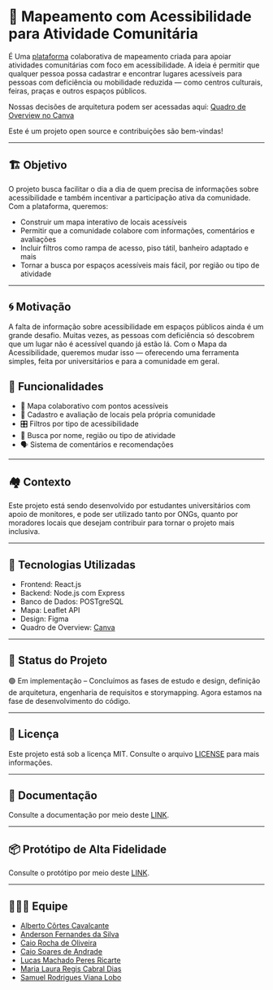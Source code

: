 # 🧭 Mapeamento com Acessibilidade para Atividade Comunitária

É Uma [plataforma](https://github.com/unb-mds/mapadaacessibilidade) colaborativa de mapeamento criada para apoiar atividades comunitárias com foco em acessibilidade. A ideia é permitir que qualquer pessoa possa cadastrar e encontrar lugares acessíveis para pessoas com deficiência ou mobilidade reduzida — como centros culturais, feiras, praças e outros espaços públicos.

Nossas decisões de arquitetura podem ser acessadas aqui: [Quadro de Overview no Canva](https://www.canva.com/design/DAGkRnxFbno/UzQqYdR57qFCH5p5HUuFVw/view)

Este é um projeto open source e contribuições são bem-vindas!

---

## 🏗️ Objetivo

O projeto busca facilitar o dia a dia de quem precisa de informações sobre acessibilidade e também incentivar a participação ativa da comunidade. Com a plataforma, queremos:
- Construir um mapa interativo de locais acessíveis  
- Permitir que a comunidade colabore com informações, comentários e avaliações  
- Incluir filtros como rampa de acesso, piso tátil, banheiro adaptado e mais  
- Tornar a busca por espaços acessíveis mais fácil, por região ou tipo de atividade  

---

## 🌀 Motivação

A falta de informação sobre acessibilidade em espaços públicos ainda é um grande desafio. Muitas vezes, as pessoas com deficiência só descobrem que um lugar não é acessível quando já estão lá. Com o Mapa da Acessibilidade, queremos mudar isso — oferecendo uma ferramenta simples, feita por universitários e para a comunidade em geral.

## 🔧 Funcionalidades

- 📍 Mapa colaborativo com pontos acessíveis  
- 📝 Cadastro e avaliação de locais pela própria comunidade  
- 🎛️ Filtros por tipo de acessibilidade  
- 📌 Busca por nome, região ou tipo de atividade  
- 🗣️ Sistema de comentários e recomendações

---

## 🏘️ Contexto

Este projeto está sendo desenvolvido por estudantes universitários com apoio de monitores, e pode ser utilizado tanto por ONGs, quanto por moradores locais que desejam contribuir para tornar o projeto mais inclusiva.

---

## 🧰 Tecnologias Utilizadas

- Frontend: React.js 
- Backend: Node.js com Express
- Banco de Dados: POSTgreSQL
- Mapa: Leaflet API
- Design: Figma
- Quadro de Overview: [Canva](https://www.canva.com/design/DAGkRnxFbno/UzQqYdR57qFCH5p5HUuFVw/view)

---

## 📍 Status do Projeto

🟢 Em implementação – Concluímos as fases de estudo e design, definição de arquitetura, engenharia de requisitos e storymapping. Agora estamos na fase de desenvolvimento do código.

---

## 📜 Licença

Este projeto está sob a licença MIT. Consulte o arquivo [LICENSE](https://github.com/unb-mds/2025-1-Squad01?tab=MIT-1-ov-file) para mais informações.

---

## 📂 Documentação

Consulte a documentação por meio deste [LINK](https://oalbertocavalcante.github.io/documentacao-mapa-daacessibilidade/).

---

## 📦 Protótipo de Alta Fidelidade

Consulte o protótipo por meio deste [LINK](https://www.figma.com/design/U82vOCZATE5oDqYSW0ryXg/Prot%C3%B3tipo---Mapa-da-Acessibilidade?node-id=147-1780&p=f&t=z4fKl5GBkRsN53tY-0).

---

## 👨‍👩‍👦 Equipe

- [Alberto Côrtes Cavalcante](https://www.linkedin.com/in/albertoccavalcante/)  
- [Anderson Fernandes da Silva](https://www.linkedin.com/)
- [Caio Rocha de Oliveira](https://www.linkedin.com/)
- [Caio Soares de Andrade](https://www.linkedin.com/caio-soares-de-andrade-511a81362/)
- [Lucas Machado Peres Ricarte](https://www.linkedin.com/)
- [Maria Laura Regis Cabral Dias](https://www.linkedin.com/)
- [Samuel Rodrigues Viana Lobo](https://www.linkedin.com/)
